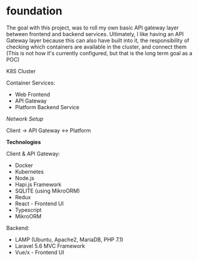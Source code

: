 # foundation

The goal with this project, was to roll my own basic API gateway layer between frontend and backend services.  Ultimately, I like having an API Gateway layer because this can also have built into it, the responsibility of checking which containers are available in the cluster, and connect them (This is not how it's currently configured, but that is the long term goal as a POC)

K8S Cluster

Container Services:
- Web Frontend
- API Gateway
- Platform Backend Service

*Network Setup*

Client -> API Gateway <-> Platform

**Technologies**

Client & API Gateway:

- Docker
- Kubernetes
- Node.js
- Hapi.js Framework
- SQLITE (using MikroORM)
- Redux
- React - Frontend UI
- Typescript
- MikroORM

Backend: 

- LAMP (Ubuntu, Apache2, MariaDB, PHP 7.1)
- Laravel 5.6 MVC Framework
- Vue/x - Frontend UI
